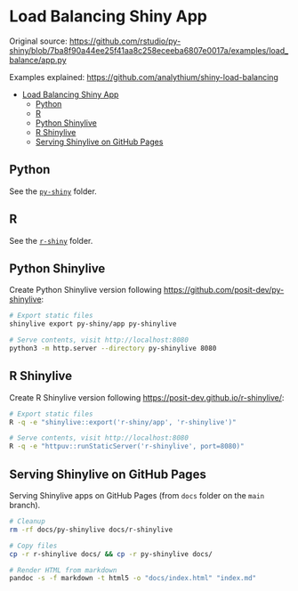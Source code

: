 # Load Balancing Shiny App

Original source: <https://github.com/rstudio/py-shiny/blob/7ba8f90a44ee25f41aa8c258eceeba6807e0017a/examples/load_balance/app.py>

Examples explained: <https://github.com/analythium/shiny-load-balancing>

- [Load Balancing Shiny App](#load-balancing-shiny-app)
  - [Python](#python)
  - [R](#r)
  - [Python Shinylive](#python-shinylive)
  - [R Shinylive](#r-shinylive)
  - [Serving Shinylive on GitHub Pages](#serving-shinylive-on-github-pages)

## Python

See the [`py-shiny`](./py-shiny/) folder.

## R

See the [`r-shiny`](./r-shiny/) folder.

## Python Shinylive

Create Python Shinylive version following <https://github.com/posit-dev/py-shinylive>:

```bash
# Export static files
shinylive export py-shiny/app py-shinylive

# Serve contents, visit http://localhost:8080
python3 -m http.server --directory py-shinylive 8080
```

## R Shinylive

Create R Shinylive version following <https://posit-dev.github.io/r-shinylive/>:

```bash
# Export static files
R -q -e "shinylive::export('r-shiny/app', 'r-shinylive')"

# Serve contents, visit http://localhost:8080
R -q -e "httpuv::runStaticServer('r-shinylive', port=8080)"
```

## Serving Shinylive on GitHub Pages

Serving Shinylive apps on GitHub Pages (from `docs` folder on the `main` branch).

```bash
# Cleanup
rm -rf docs/py-shinylive docs/r-shinylive

# Copy files
cp -r r-shinylive docs/ && cp -r py-shinylive docs/

# Render HTML from markdown
pandoc -s -f markdown -t html5 -o "docs/index.html" "index.md"
```
